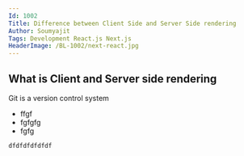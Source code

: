```yaml
---
Id: 1002
Title: Difference between Client Side and Server Side rendering
Author: Soumyajit
Tags: Development React.js Next.js
HeaderImage: /BL-1002/next-react.jpg
---
```


## What is Client and Server side rendering

Git is a version control system

- ffgf
- fgfgfg
- fgfg

`dfdfdfdfdfdf`
